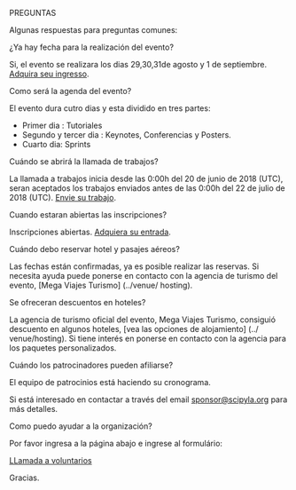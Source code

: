 PREGUNTAS

Algunas respuestas para preguntas comunes:

¿Ya hay fecha para la realización del evento?

Si, el evento se realizara los dias 29,30,31de agosto y 1 de septiembre. [Adquira seu ingresso](https://scipyla2018.eventbrite.com.br).

Como será  la agenda del evento?

El evento dura cutro dias y esta dividido en tres partes:

- Primer dia : Tutoriales
- Segundo y tercer dia : Keynotes, Conferencias y Posters.
- Cuarto dia: Sprints

Cuándo se abrirá la llamada de trabajos?

La llamada a trabajos inicia desde  las   0:00h del 20 de junio de 2018 (UTC), seran aceptados los  trabajos enviados antes de  las  0:00h del 22 de julio de 2018 (UTC). [Envie su trabajo](https://www.papercall.io/scipyla2018).

Cuando estaran abiertas las inscripciones?

Inscripciones abiertas. [Adquiera su entrada](https://scipyla2018.eventbrite.com.br).

Cuándo debo reservar hotel y pasajes aéreos?

Las fechas están confirmadas, ya es posible realizar las reservas. Si necesita ayuda puede ponerse en contacto con la agencia de turismo del evento, [Mega Viajes Turismo] (../venue/ hosting).

Se ofreceran descuentos en hoteles?

La agencia de turismo oficial del evento, Mega Viajes Turismo, consiguió descuento en algunos hoteles, [vea las opciones de alojamiento] (../ venue/hosting). Si tiene interés en ponerse en contacto con la agencia para los paquetes personalizados.

Cuándo los patrocinadores pueden afiliarse?

El equipo de patrocinios  está haciendo su cronograma.

Si está interesado en contactar a través del email sponsor@scipyla.org para más detalles.

Como puedo ayudar a la organización?

Por favor ingresa  a la página abajo e ingrese al formulário:

[LLamada a voluntarios](../help)

Gracias.
